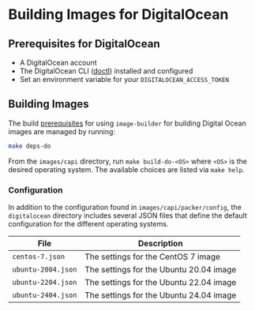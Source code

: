 # Building Images for DigitalOcean

## Prerequisites for DigitalOcean

- A DigitalOcean account
- The DigitalOcean CLI ([doctl](https://github.com/digitalocean/doctl#installing-doctl)) installed and configured
- Set an environment variable for your `DIGITALOCEAN_ACCESS_TOKEN`

## Building Images

The build [prerequisites](../capi.md#prerequisites) for using `image-builder` for
building Digital Ocean images are managed by running:

```bash
make deps-do
```

From the `images/capi` directory, run `make build-do-<OS>` where `<OS>` is the desired operating system. The available choices are listed via `make help`.

### Configuration

In addition to the configuration found in `images/capi/packer/config`, the `digitalocean`
directory includes several JSON files that define the default configuration for
the different operating systems.

| File | Description |
|------|-------------|
| `centos-7.json`    | The settings for the CentOS 7 image |
| `ubuntu-2004.json` | The settings for the Ubuntu 20.04 image |
| `ubuntu-2204.json` | The settings for the Ubuntu 22.04 image |
| `ubuntu-2404.json` | The settings for the Ubuntu 24.04 image |
